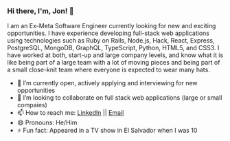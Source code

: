 ### Hi there, I'm, Jon! 👋

I am an Ex-Meta Software Engineer currently looking for new and exciting opportunities. I have experience developing full-stack web applications using technologies such as Ruby on Rails, Node.js, Hack, React, Express, PostgreSQL, MongoDB, GraphQL, TypeScript, Python, HTML5, and CSS3. I have worked at both, start-up and large company levels, and know what it is like being part of a large team with a lot of moving pieces and being part of a small close-knit team where everyone is expected to wear many hats. 

- 🔭 I’m currently open, actively applying and interviewing for new opportunities
- 👯 I’m looking to collaborate on full stack web applications (large or small compaies)
- 📫 How to reach me: [LinkedIn](https://www.linkedin.com/in/jonnatan-ortiz/) 
|| [Email](mailto:jonnatano94@gmail.com?subject=[GitHub]%20Source%20Han%20Sans)
- 😄 Pronouns: He/Him
- ⚡ Fun fact: Appeared in a TV show in El Salvador when I was 10

<!--
**ortizjs/ortizjs** is a ✨ _special_ ✨ repository because its `README.md` (this file) appears on your GitHub profile.

Here are some ideas to get you started:

- 🔭 I’m currently working on ...
- 🌱 I’m currently learning ...
- 👯 I’m looking to collaborate on ...
- 🤔 I’m looking for help with ...
- 💬 Ask me about ...
- 📫 How to reach me: ...
- 😄 Pronouns: ...
- ⚡ Fun fact: ...
-->
